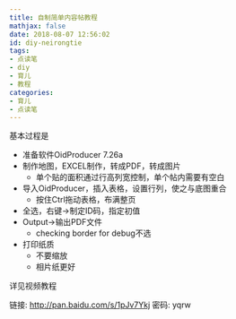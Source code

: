 ```yaml
---
title: 自制简单内容帖教程
mathjax: false
date: 2018-08-07 12:56:02
id: diy-neirongtie
tags:
- 点读笔
- diy
- 育儿
- 教程
categories:
- 育儿
- 点读笔
---
```


基本过程是

- 准备软件OidProducer 7.26a
- 制作地图，EXCEL制作，转成PDF，转成图片
  - 单个贴的面积通过行高列宽控制，单个帖内需要有空白
- 导入OidProducer，插入表格，设置行列，使之与底图重合
  - 按住Ctrl拖动表格，布满整页
- 全选，右键->制定ID码，指定初值
- Output->输出PDF文件
  - checking border for debug不选
- 打印纸质
  - 不要缩放
  - 相片纸更好

详见视频教程

链接: http://pan.baidu.com/s/1pJv7Ykj    密码: yqrw 